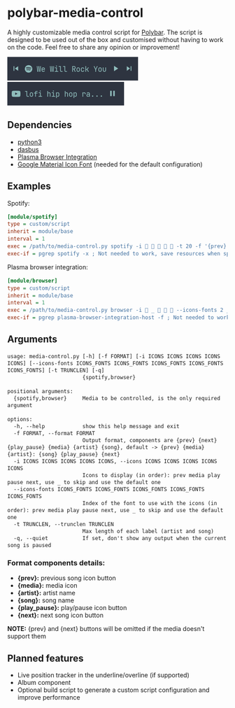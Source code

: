 # polybar-media-control
A highly customizable media control script for [Polybar](https://github.com/jaagr/polybar).
The script is designed to be used out of the box and customised without having to work on the code.
Feel free to share any opinion or improvement!

![screenshot](spotify_screenshot.png) ![screenshot](browser_screenshot.png)

## Dependencies
* [python3](https://www.python.org)
* [dasbus](https://github.com/rhinstaller/dasbus)
* [Plasma Browser Integration](https://community.kde.org/Plasma/Browser_Integration)
* [Google Material Icon Font](https://github.com/google/material-design-icons) (needed for the default configuration)

## Examples
Spotify:
```ini
[module/spotify]
type = custom/script
inherit = module/base
interval = 1
exec = /path/to/media-control.py spotify -i      -t 20 -f '{prev} {media} {song} {play_pause} {next}'
exec-if = pgrep spotify -x ; Not needed to work, save resources when spotify is closed
```

Plasma browser integration:
```ini
[module/browser]
type = custom/script
inherit = module/base
interval = 1
exec = /path/to/media-control.py browser -i  _    --icons-fonts 2 _ 2 2 2 -t 15 -f '{media} {song} {play_pause}'
exec-if = pgrep plasma-browser-integration-host -f ; Not needed to work, save resources when the browser is closed
```

## Arguments
```
usage: media-control.py [-h] [-f FORMAT] [-i ICONS ICONS ICONS ICONS ICONS] [--icons-fonts ICONS_FONTS ICONS_FONTS ICONS_FONTS ICONS_FONTS ICONS_FONTS] [-t TRUNCLEN] [-q]
                        {spotify,browser}

positional arguments:
  {spotify,browser}     Media to be controlled, is the only required argument

options:
  -h, --help            show this help message and exit
  -f FORMAT, --format FORMAT
                        Output format, components are {prev} {next} {play_pause} {media} {artist} {song}, default -> {prev} {media} {artist}: {song} {play_pause} {next}
  -i ICONS ICONS ICONS ICONS ICONS, --icons ICONS ICONS ICONS ICONS ICONS
                        Icons to display (in order): prev media play pause next, use _ to skip and use the default one
  --icons-fonts ICONS_FONTS ICONS_FONTS ICONS_FONTS ICONS_FONTS ICONS_FONTS
                        Index of the font to use with the icons (in order): prev media play pause next, use _ to skip and use the default one
  -t TRUNCLEN, --trunclen TRUNCLEN
                        Max length of each label (artist and song)
  -q, --quiet           If set, don't show any output when the current song is paused
```
### Format components details:
- **{prev}:** previous song icon button
- **{media}:** media icon
- **{artist}:** artist name
- **{song}:** song name
- **{play_pause}:** play/pause icon button
- **{next}:** next song icon button

**NOTE:** {prev} and {next} buttons will be omitted if the media doesn't support them

## Planned features
- Live position tracker in the underline/overline (if supported)
- Album component
- Optional build script to generate a custom script configuration and improve performance
